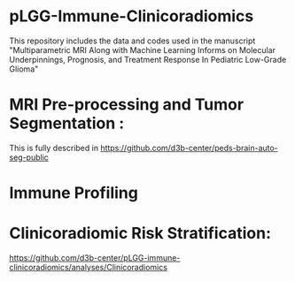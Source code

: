 # pLGG-Immune-Clinicoradiomics
This repository includes the data and codes used in the manuscript "Multiparametric MRI Along with Machine Learning Informs on Molecular Underpinnings, Prognosis, and Treatment Response In Pediatric Low-Grade Glioma"


# MRI Pre-processing and Tumor Segmentation :
This is fully described in https://github.com/d3b-center/peds-brain-auto-seg-public

# Immune Profiling


# Clinicoradiomic Risk Stratification:
https://github.com/d3b-center/pLGG-immune-clinicoradiomics/analyses/Clinicoradiomics


